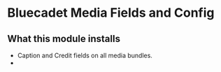# Bluecadet Media Fields and Config

## What this module installs

-  Caption and Credit fields on all media bundles.
-